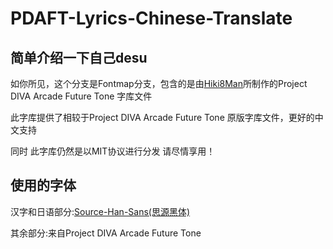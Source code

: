 # PDAFT-Lyrics-Chinese-Translate

## 简单介绍一下自己desu

如你所见，这个分支是Fontmap分支，包含的是由[Hiki8Man](github.com/hiki8man)所制作的Project DIVA Arcade Future Tone 字库文件

此字库提供了相较于Project DIVA Arcade Future Tone 原版字库文件，更好的中文支持

同时 此字库仍然是以MIT协议进行分发 请尽情享用！

## 使用的字体

汉字和日语部分:[Source-Han-Sans(思源黑体)](https://github.com/adobe-fonts/source-han-sans)

其余部分:来自Project DIVA Arcade Future Tone